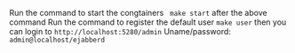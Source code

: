 Run the command to start the congtainers ``` make start``` 
after the above command
Run the command to register the default user ```make user```
then you can login to ```http://localhost:5280/admin```
Uname/password: ```admin@localhost/ejabberd```